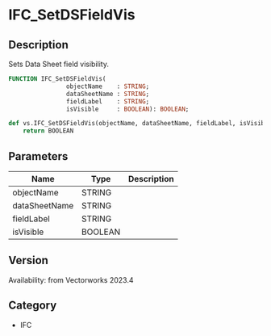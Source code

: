# IFC_SetDSFieldVis

## Description
Sets Data Sheet field visibility.

```pascal
FUNCTION IFC_SetDSFieldVis(
				objectName    : STRING;
				dataSheetName : STRING;
				fieldLabel    : STRING;
				isVisible     : BOOLEAN): BOOLEAN;
```

```python
def vs.IFC_SetDSFieldVis(objectName, dataSheetName, fieldLabel, isVisible):
    return BOOLEAN
```

## Parameters
|Name|Type|Description|
|---|---|---|
|objectName|STRING|   |
|dataSheetName|STRING|   |
|fieldLabel|STRING|   |
|isVisible|BOOLEAN|   |

## Version
Availability: from Vectorworks 2023.4

## Category
* IFC

